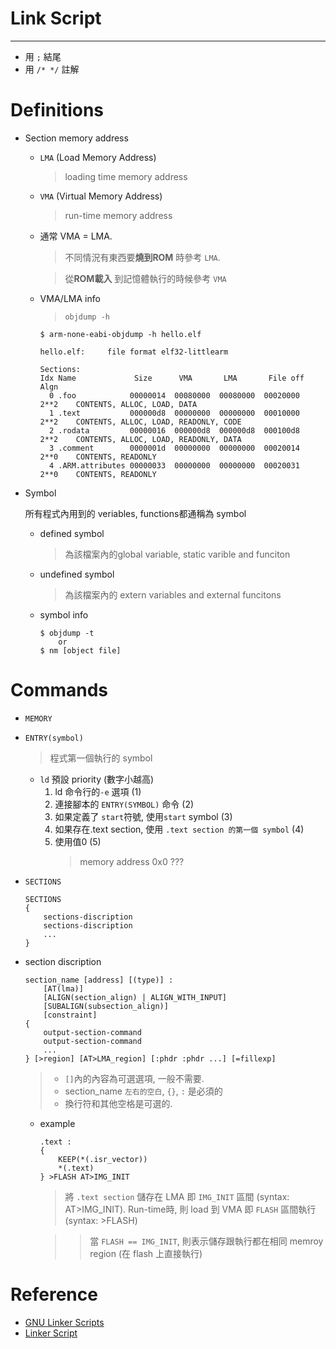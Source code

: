 # Link Script
---

+ 用 `;` 結尾
+ 用 `/* */` 註解

# Definitions

+ Section memory address
    - `LMA` (Load Memory Address)
        > loading time memory address

    - `VMA` (Virtual Memory Address)
        > run-time memory address

    - 通常 VMA = LMA.
        > 不同情況有東西要**燒到ROM** 時參考 `LMA`.

        > 從**ROM載入** 到記憶體執行的時候參考 `VMA`

    - VMA/LMA info
        > `objdump -h`

        ```shell
        $ arm-none-eabi-objdump -h hello.elf

        hello.elf:     file format elf32-littlearm

        Sections:
        Idx Name             Size      VMA       LMA       File off  Algn
          0 .foo            00000014  00080000  00080000  00020000  2**2    CONTENTS, ALLOC, LOAD, DATA
          1 .text           000000d8  00000000  00000000  00010000  2**2    CONTENTS, ALLOC, LOAD, READONLY, CODE
          2 .rodata         00000016  000000d8  000000d8  000100d8  2**2    CONTENTS, ALLOC, LOAD, READONLY, DATA
          3 .comment        0000001d  00000000  00000000  00020014  2**0    CONTENTS, READONLY
          4 .ARM.attributes 00000033  00000000  00000000  00020031  2**0    CONTENTS, READONLY
        ```

+ Symbol

    所有程式內用到的 veriables, functions都通稱為 symbol

    - defined symbol
        > 為該檔案內的global variable, static varible and funciton

    - undefined symbol
        > 為該檔案內的 extern variables and external funcitons

    - symbol info

        ```shell
        $ objdump -t
            or
        $ nm [object file]
        ```

# Commands

+ `MEMORY`

+ `ENTRY(symbol)`
    > 程式第一個執行的 symbol

    - `ld` 預設 priority (數字小越高)
        1. ld 命令行的`-e` 選項 (1)
        1. 連接腳本的 `ENTRY(SYMBOL)` 命令 (2)
        1. 如果定義了 `start`符號, 使用`start` symbol (3)
        1. 如果存在.text section, 使用 `.text section 的第一個 symbol` (4)
        1. 使用值0 (5)
            > memory address 0x0 ???


+ `SECTIONS`

    ```ld
    SECTIONS
    {
        sections-discription
        sections-discription
        ...
    }
    ```

+ section discription

    ```ld
    section_name [address] [(type)] :
        [AT(lma)]
        [ALIGN(section_align) | ALIGN_WITH_INPUT]
        [SUBALIGN(subsection_align)]
        [constraint]
    {
        output-section-command
        output-section-command
        ...
    } [>region] [AT>LMA_region] [:phdr :phdr ...] [=fillexp]
    ```
    > + `[]`內的內容為可選選項, 一般不需要.
    > + section_name `左右的空白`, `{}`, `:` 是必須的
    > + 換行符和其他空格是可選的.

    - example

        ```ld
        .text :
        {
            KEEP(*(.isr_vector))
            *(.text)
        } >FLASH AT>IMG_INIT
        ```

        > 將 `.text section` 儲存在 LMA 即 `IMG_INIT` 區間 (syntax: AT>IMG_INIT).
        Run-time時, 則 load 到 VMA 即 `FLASH` 區間執行 (syntax: >FLASH)

        >> 當 `FLASH == IMG_INIT`, 則表示儲存跟執行都在相同 memroy region (在 flash 上直接執行)





# Reference

+ [GNU Linker Scripts](https://sourceware.org/binutils/docs/ld/Scripts.html#Scripts)
+ [Linker Script](http://wen00072.github.io/blog/categories/linker-script/)
